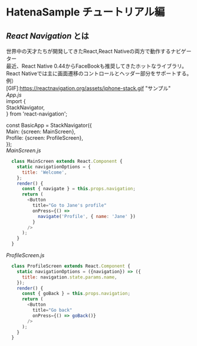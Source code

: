 # HatenaSample チュートリアル編  
## *React Navigation* とは  
 [React Navigation]:https://reactnavigation.org/ "React Navigation"  
 世界中の天才たちが開発してきたReact,React Nativeの両方で動作するナビゲーター  
最近、React Native 0.44からFaceBookも推奨してきたホットなライブラリ。  
React Nativeでは主に画面遷移のコントロールとヘッダー部分をサポートする。  
例）  
[GIF]:https://reactnavigation.org/assets/iphone-stack.gif "サンプル"  
*App.js*  
  import {  
    StackNavigator,  
  } from 'react-navigation';  

  const BasicApp = StackNavigator({  
    Main: {screen: MainScreen},  
    Profile: {screen: ProfileScreen},  
  });  
*MainScreen.js*  
```javascript
  class MainScreen extends React.Component {  
    static navigationOptions = {  
      title: 'Welcome',  
    };  
    render() {  
      const { navigate } = this.props.navigation;  
      return (  
        <Button  
          title="Go to Jane's profile"  
          onPress={() =>  
            navigate('Profile', { name: 'Jane' })  
          }  
        />  
      );  
    }  
  }  
```
*ProfileScreen.js*  
```javascript
  class ProfileScreen extends React.Component {  
    static navigationOptions = ({navigation}) => ({  
      title: navigation.state.params.name,  
    });  
    render() {  
      const { goBack } = this.props.navigation;  
      return (  
        <Button  
          title="Go back"  
          onPress={() => goBack()}  
        />  
      );  
    }  
  }  
```
